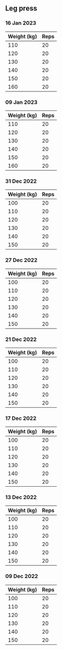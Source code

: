 ## Leg press

### 16 Jan 2023

| Weight (kg) | Reps |
| ----------- | ---- |
| 110 | 20 |
| 120 | 20 |
| 130 | 20 |
| 140 | 20 |
| 150 | 20 |
| 160 | 20 |

### 09 Jan 2023

| Weight (kg) | Reps |
| ----------- | ---- |
| 110 | 20 |
| 120 | 20 |
| 130 | 20 |
| 140 | 20 |
| 150 | 20 |
| 160 | 20 |

### 31 Dec 2022

| Weight (kg) | Reps |
| ----------- | ---- |
| 100 | 20 |
| 110 | 20 |
| 120 | 20 |
| 130 | 20 |
| 140 | 20 |
| 150 | 20 |

### 27 Dec 2022

| Weight (kg) | Reps |
| ----------- | ---- |
| 100 | 20 |
| 110 | 20 |
| 120 | 20 |
| 130 | 20 |
| 140 | 20 |
| 150 | 20 |

### 21 Dec 2022

| Weight (kg) | Reps |
| ----------- | ---- |
| 100 | 20 |
| 110 | 20 |
| 120 | 20 |
| 130 | 20 |
| 140 | 20 |
| 150 | 20 |

### 17 Dec 2022

| Weight (kg) | Reps |
| ----------- | ---- |
| 100 | 20 |
| 110 | 20 |
| 120 | 20 |
| 130 | 20 |
| 140 | 20 |
| 150 | 20 |

### 13 Dec 2022

| Weight (kg) | Reps |
| ----------- | ---- |
| 100 | 20 |
| 110 | 20 |
| 120 | 20 |
| 130 | 20 |
| 140 | 20 |
| 150 | 20 |

### 09 Dec 2022

| Weight (kg) | Reps |
| ----------- | ---- |
| 100 | 20 |
| 110 | 20 |
| 120 | 20 |
| 130 | 20 |
| 140 | 20 |
| 150 | 20 |